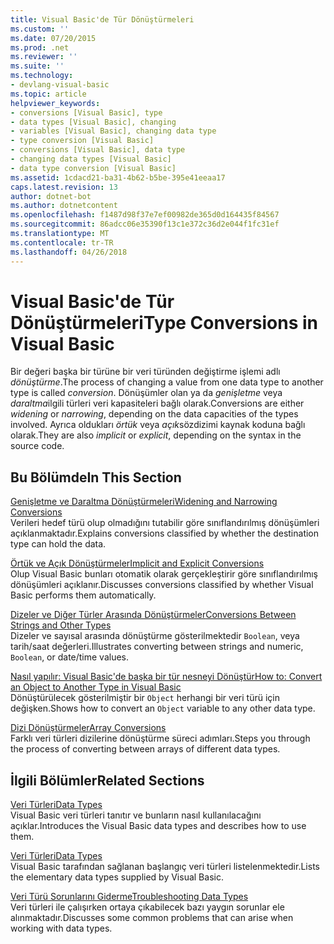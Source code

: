 ```yaml
---
title: Visual Basic'de Tür Dönüştürmeleri
ms.custom: ''
ms.date: 07/20/2015
ms.prod: .net
ms.reviewer: ''
ms.suite: ''
ms.technology:
- devlang-visual-basic
ms.topic: article
helpviewer_keywords:
- conversions [Visual Basic], type
- data types [Visual Basic], changing
- variables [Visual Basic], changing data type
- type conversion [Visual Basic]
- conversions [Visual Basic], data type
- changing data types [Visual Basic]
- data type conversion [Visual Basic]
ms.assetid: 1cdacd21-ba31-4b62-b5be-395e41eeaa17
caps.latest.revision: 13
author: dotnet-bot
ms.author: dotnetcontent
ms.openlocfilehash: f1487d98f37e7ef00982de365d0d164435f84567
ms.sourcegitcommit: 86adcc06e35390f13c1e372c36d2e044f1fc31ef
ms.translationtype: MT
ms.contentlocale: tr-TR
ms.lasthandoff: 04/26/2018
---
```

# <a name="type-conversions-in-visual-basic"></a><span data-ttu-id="dff70-102">Visual Basic'de Tür Dönüştürmeleri</span><span class="sxs-lookup"><span data-stu-id="dff70-102">Type Conversions in Visual Basic</span></span>
<span data-ttu-id="dff70-103">Bir değeri başka bir türüne bir veri türünden değiştirme işlemi adlı *dönüştürme*.</span><span class="sxs-lookup"><span data-stu-id="dff70-103">The process of changing a value from one data type to another type is called *conversion*.</span></span> <span data-ttu-id="dff70-104">Dönüşümler olan ya da *genişletme* veya *daraltma*ilgili türleri veri kapasiteleri bağlı olarak.</span><span class="sxs-lookup"><span data-stu-id="dff70-104">Conversions are either *widening* or *narrowing*, depending on the data capacities of the types involved.</span></span> <span data-ttu-id="dff70-105">Ayrıca oldukları *örtük* veya *açık*sözdizimi kaynak koduna bağlı olarak.</span><span class="sxs-lookup"><span data-stu-id="dff70-105">They are also *implicit* or *explicit*, depending on the syntax in the source code.</span></span>  
  
## <a name="in-this-section"></a><span data-ttu-id="dff70-106">Bu Bölümde</span><span class="sxs-lookup"><span data-stu-id="dff70-106">In This Section</span></span>  
 [<span data-ttu-id="dff70-107">Genişletme ve Daraltma Dönüştürmeleri</span><span class="sxs-lookup"><span data-stu-id="dff70-107">Widening and Narrowing Conversions</span></span>](../../../../visual-basic/programming-guide/language-features/data-types/widening-and-narrowing-conversions.md)  
 <span data-ttu-id="dff70-108">Verileri hedef türü olup olmadığını tutabilir göre sınıflandırılmış dönüşümleri açıklanmaktadır.</span><span class="sxs-lookup"><span data-stu-id="dff70-108">Explains conversions classified by whether the destination type can hold the data.</span></span>  
  
 [<span data-ttu-id="dff70-109">Örtük ve Açık Dönüştürmeler</span><span class="sxs-lookup"><span data-stu-id="dff70-109">Implicit and Explicit Conversions</span></span>](../../../../visual-basic/programming-guide/language-features/data-types/implicit-and-explicit-conversions.md)  
 <span data-ttu-id="dff70-110">Olup Visual Basic bunları otomatik olarak gerçekleştirir göre sınıflandırılmış dönüşümleri açıklanır.</span><span class="sxs-lookup"><span data-stu-id="dff70-110">Discusses conversions classified by whether Visual Basic performs them automatically.</span></span>  
  
 [<span data-ttu-id="dff70-111">Dizeler ve Diğer Türler Arasında Dönüştürmeler</span><span class="sxs-lookup"><span data-stu-id="dff70-111">Conversions Between Strings and Other Types</span></span>](../../../../visual-basic/programming-guide/language-features/data-types/conversions-between-strings-and-other-types.md)  
 <span data-ttu-id="dff70-112">Dizeler ve sayısal arasında dönüştürme gösterilmektedir `Boolean`, veya tarih/saat değerleri.</span><span class="sxs-lookup"><span data-stu-id="dff70-112">Illustrates converting between strings and numeric, `Boolean`, or date/time values.</span></span>  
  
 [<span data-ttu-id="dff70-113">Nasıl yapılır: Visual Basic'de başka bir tür nesneyi Dönüştür</span><span class="sxs-lookup"><span data-stu-id="dff70-113">How to: Convert an Object to Another Type in Visual Basic</span></span>](../../../../visual-basic/programming-guide/language-features/data-types/how-to-convert-an-object-to-another-type.md)  
 <span data-ttu-id="dff70-114">Dönüştürülecek gösterilmiştir bir `Object` herhangi bir veri türü için değişken.</span><span class="sxs-lookup"><span data-stu-id="dff70-114">Shows how to convert an `Object` variable to any other data type.</span></span>  
  
 [<span data-ttu-id="dff70-115">Dizi Dönüştürmeler</span><span class="sxs-lookup"><span data-stu-id="dff70-115">Array Conversions</span></span>](../../../../visual-basic/programming-guide/language-features/data-types/array-conversions.md)  
 <span data-ttu-id="dff70-116">Farklı veri türleri dizilerine dönüştürme süreci adımları.</span><span class="sxs-lookup"><span data-stu-id="dff70-116">Steps you through the process of converting between arrays of different data types.</span></span>  
  
## <a name="related-sections"></a><span data-ttu-id="dff70-117">İlgili Bölümler</span><span class="sxs-lookup"><span data-stu-id="dff70-117">Related Sections</span></span>  
 [<span data-ttu-id="dff70-118">Veri Türleri</span><span class="sxs-lookup"><span data-stu-id="dff70-118">Data Types</span></span>](../../../../visual-basic/programming-guide/language-features/data-types/index.md)  
 <span data-ttu-id="dff70-119">Visual Basic veri türleri tanıtır ve bunların nasıl kullanılacağını açıklar.</span><span class="sxs-lookup"><span data-stu-id="dff70-119">Introduces the Visual Basic data types and describes how to use them.</span></span>  
  
 [<span data-ttu-id="dff70-120">Veri Türleri</span><span class="sxs-lookup"><span data-stu-id="dff70-120">Data Types</span></span>](../../../../visual-basic/language-reference/data-types/data-type-summary.md)  
 <span data-ttu-id="dff70-121">Visual Basic tarafından sağlanan başlangıç veri türleri listelenmektedir.</span><span class="sxs-lookup"><span data-stu-id="dff70-121">Lists the elementary data types supplied by Visual Basic.</span></span>  
  
 [<span data-ttu-id="dff70-122">Veri Türü Sorunlarını Giderme</span><span class="sxs-lookup"><span data-stu-id="dff70-122">Troubleshooting Data Types</span></span>](../../../../visual-basic/programming-guide/language-features/data-types/troubleshooting-data-types.md)  
 <span data-ttu-id="dff70-123">Veri türleri ile çalışırken ortaya çıkabilecek bazı yaygın sorunlar ele alınmaktadır.</span><span class="sxs-lookup"><span data-stu-id="dff70-123">Discusses some common problems that can arise when working with data types.</span></span>
